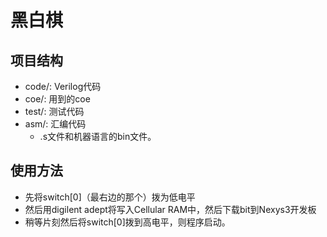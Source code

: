# 黑白棋

## 项目结构

* code/: Verilog代码
* coe/: 用到的coe
* test/: 测试代码
* asm/: 汇编代码
  * .s文件和机器语言的bin文件。

## 使用方法

* 先将switch[0]（最右边的那个）拨为低电平
* 然后用digilent adept将写入Cellular RAM中，然后下载bit到Nexys3开发板
* 稍等片刻然后将switch[0]拨到高电平，则程序启动。
